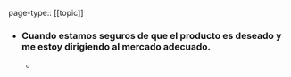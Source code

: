 page-type:: [[topic]]
- ### Cuando estamos seguros de que el producto es deseado y me estoy dirigiendo al mercado adecuado.
  - 


